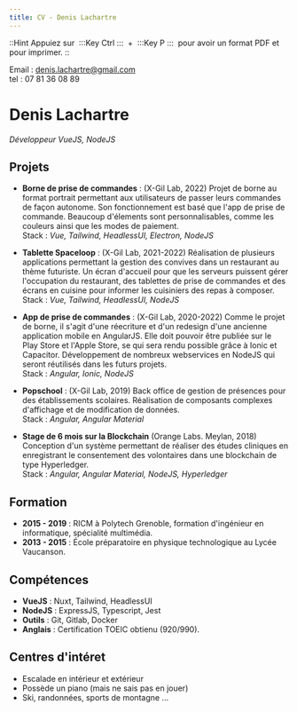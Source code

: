 ```yaml
---
title: CV - Denis Lachartre
---
```



::Hint
  Appuiez sur&nbsp;
  :::Key
    Ctrl
  :::
  &nbsp;\+&nbsp;
  :::Key
    P
  :::
  &nbsp;pour avoir un format PDF et pour imprimer.
::

Email : denis.lachartre@gmail.com\
tel : 07 81 36 08 89

# Denis Lachartre

_Développeur VueJS, NodeJS_

## Projets

- **Borne de prise de commandes** : (X-Gil Lab, 2022)
Projet de borne au format portrait permettant aux utilisateurs de passer leurs commandes de façon autonome.
Son fonctionnement est basé que l'app de prise de commande.
Beaucoup d'élements sont personnalisables, comme les couleurs ainsi que les modes de paiement.
\
Stack : _Vue, Tailwind, HeadlessUI, Electron, NodeJS_

- **Tablette Spaceloop** : (X-Gil Lab, 2021-2022)
Réalisation de plusieurs applications permettant la gestion des convives dans un restaurant au thème futuriste.
Un écran d'accueil pour que les serveurs puissent gérer l'occupation du restaurant,
des tablettes de prise de commandes et
des écrans en cuisine pour informer les cuisiniers des repas à composer.
\
Stack : _Vue, Tailwind, HeadlessUI, NodeJS_

- **App de prise de commandes** : (X-Gil Lab, 2020-2022)
Comme le projet de borne, il s'agit d'une réecriture et d'un redesign d'une ancienne application mobile en AngularJS.
Elle doit pouvoir être publiée sur le Play Store et l'Apple Store, se qui sera rendu possible grâce à Ionic et Capacitor.
Développement de nombreux webservices en NodeJS qui seront réutilisés dans les futurs projets.
\
Stack : _Angular, Ionic, NodeJS_

- **Popschool** : (X-Gil Lab, 2019)
Back office de gestion de présences pour des établissements scolaires.
Réalisation de composants complexes d'affichage et de modification de données.
\
Stack : _Angular, Angular Material_

- **Stage de 6 mois sur la Blockchain** (Orange Labs. Meylan, 2018)
Conception d'un système permettant de réaliser des études cliniques en enregistrant le consentement
des volontaires dans une blockchain de type Hyperledger.
\
Stack : _Angular, Angular Material, NodeJS, Hyperledger_


## Formation

- **2015 - 2019** : RICM à Polytech Grenoble, formation d'ingénieur en informatique, spécialité multimédia.
- **2013 - 2015** : École préparatoire en physique technologique au Lycée Vaucanson.

## Compétences

- **VueJS** : Nuxt, Tailwind, HeadlessUI
- **NodeJS** : ExpressJS, Typescript, Jest
- **Outils** : Git, Gitlab, Docker
- **Anglais** : Certification TOEIC obtienu (920/990).

## Centres d'intéret

- Escalade en intérieur et extérieur
- Possède un piano (mais ne sais pas en jouer)
- Ski, randonnées, sports de montagne ...
